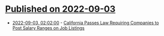 # [Published on 2022-09-03](index.md)

* [2022-09-03, 02:02:00](https://slashdot.org/story/22/09/02/2125214/california-passes-law-requiring-companies-to-post-salary-ranges-on-job-listings?utm_source=rss1.0mainlinkanon&utm_medium=feed) - [California Passes Law Requiring Companies to Post Salary Ranges on Job Listings](https://slashdot.org/story/22/09/02/2125214/california-passes-law-requiring-companies-to-post-salary-ranges-on-job-listings?utm_source=rss1.0mainlinkanon&utm_medium=feed)

